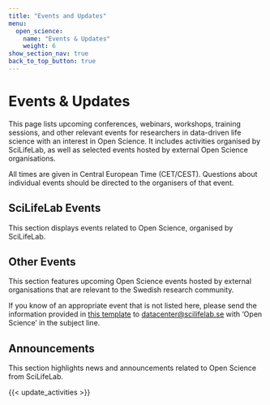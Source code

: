 ```yaml
---
title: "Events and Updates"
menu:
  open_science:
    name: "Events & Updates"
    weight: 6
show_section_nav: true
back_to_top_button: true
---
```


# Events & Updates

This page lists upcoming conferences, webinars, workshops, training sessions, and other relevant events for researchers in data-driven life
science with an interest in Open Science. It includes activities organised by SciLifeLab, as well as selected events hosted by external
Open Science organisations.

All times are given in Central European Time (CET/CEST). Questions about individual events should be directed to the organisers of that
event.

## SciLifeLab Events

This section displays events related to Open Science, organised by SciLifeLab.
<section id="sll-events-section" class="my-4">
  <!-- The events content will be filled by shortcode 'update_activities' that is called below -->
</section>

## Other Events

This section features upcoming Open Science events hosted by external organisations that are relevant to the Swedish research community.

<!--change link to the actual template -->
If you know of an appropriate event that is not listed here, please send the information provided in
[this template](https://github.com/ScilifelabDataCentre/data.scilifelab.se/blob/open-science-activity-page/data/open_science/events.json)
to  [datacenter@scilifelab.se](mailto:datacentre@scilifelab.se?subject=Open%20Science)
with ‘Open Science’ in the subject line.

<section id="other-events-section" class="my-4">
  <!-- The events content will be filled by shortcode 'update_activities' that is called below -->
</section>

## Announcements

This section highlights news and announcements related to Open Science from SciLifeLab.
<!-- This page have more dynamic content, so everything is written in a shortcode -->
{{< update_activities >}}
